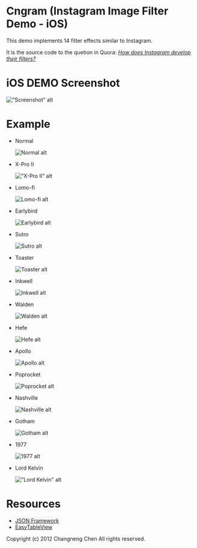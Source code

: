 Cngram (Instagram Image Filter Demo - iOS)
===========================

This demo implements 14 filter effects similar to Instagram.

It is the source code to the quetion in Quora: *[How does Instagram develop their filters?](http://www.quora.com/Instagram/How-does-Instagram-develop-their-filters/answer/Changneng-Chen)*


iOS DEMO Screenshot
=====
  !["Screenshot" alt](https://github.com/changneng/Instagram-image-filter/blob/master/example/screenshot.png?raw=true "Screenshot")


Example
=====
* Normal

  ![Normal alt](https://github.com/changneng/Instagram-image-filter/blob/master/example/00.jpg?raw=true "Normal")

* X-Pro II

  !["X-Pro II" alt](https://github.com/changneng/Instagram-image-filter/blob/master/example/01.jpg?raw=true "X-Pro II")

* Lomo-fi

  ![Lomo-fi alt](https://github.com/changneng/Instagram-image-filter/blob/master/example/02.jpg?raw=true "Lomo-fi")

* Earlybird

  ![Earlybird alt](https://github.com/changneng/Instagram-image-filter/blob/master/example/03.jpg?raw=true "Earlybird")

* Sutro

  ![Sutro alt](https://github.com/changneng/Instagram-image-filter/blob/master/example/04.jpg?raw=true "Sutro")

* Toaster

  ![Toaster alt](https://github.com/changneng/Instagram-image-filter/blob/master/example/05.jpg?raw=true "Toaster")

* Inkwell

  ![Inkwell alt](https://github.com/changneng/Instagram-image-filter/blob/master/example/06.jpg?raw=true "Inkwell")

* Walden

  ![Walden alt](https://github.com/changneng/Instagram-image-filter/blob/master/example/07.jpg?raw=true "Walden")

* Hefe

  ![Hefe alt](https://github.com/changneng/Instagram-image-filter/blob/master/example/08.jpg?raw=true "Hefe")

* Apollo

  ![Apollo alt](https://github.com/changneng/Instagram-image-filter/blob/master/example/09.jpg?raw=true "Apollo")

* Poprocket

  ![Poprocket alt](https://github.com/changneng/Instagram-image-filter/blob/master/example/10.jpg?raw=true "Poprocket")

* Nashville

  ![Nashville alt](https://github.com/changneng/Instagram-image-filter/blob/master/example/11.jpg?raw=true "Nashville")

* Gotham

  ![Gotham alt](https://github.com/changneng/Instagram-image-filter/blob/master/example/12.jpg?raw=true "Gotham")

* 1977

  ![1977 alt](https://github.com/changneng/Instagram-image-filter/blob/master/example/13.jpg?raw=true "1977")

* Lord Kelvin

  !["Lord Kelvin" alt](https://github.com/changneng/Instagram-image-filter/blob/master/example/14.jpg?raw=true "Lord Kelvin")


Resources
=====

* [JSON Framework](http://github.com/stig/json-framework)
* [EasyTableView](http://github.com/alekseyn/EasyTableView)

Copyright (c) 2012 Changneng Chen
All rights reserved.

